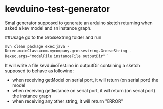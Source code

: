 # kevduino-test-generator
Smal generator supposed to generate an arduino sketch returning when asked a kev model and an instance graph.

##Usage 
go to the GrosseString folder and run

`mvn clean package exec:java -Dexec.mainClass=com.mycompany.grossestring.GrosseString -Dexec.args="modelFile instanceFile outputDir"`
`

It will write a file kevduinoTest.ino in outputDir containing a sketch supposed to behave as following:
* when receiving getModel on serial port, it will return (on serial port) the model
* when receiving getInstance on serial port, it will return (on serial port) the instance graph
* when receiving any other string, it will return "ERROR"
